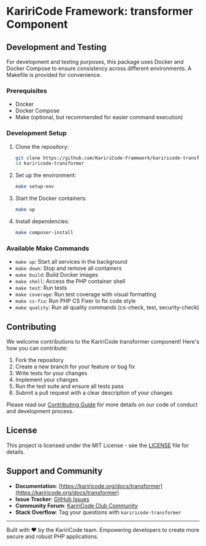 # KaririCode Framework: transformer Component

## Development and Testing

For development and testing purposes, this package uses Docker and Docker Compose to ensure consistency across different environments. A Makefile is provided for convenience.

### Prerequisites

- Docker
- Docker Compose
- Make (optional, but recommended for easier command execution)

### Development Setup

1. Clone the repository:

   ```bash
   git clone https://github.com/KaririCode-Framework/kariricode-transformer.git
   cd kariricode-transformer
   ```

2. Set up the environment:

   ```bash
   make setup-env
   ```

3. Start the Docker containers:

   ```bash
   make up
   ```

4. Install dependencies:

   ```bash
   make composer-install
   ```

### Available Make Commands

- `make up`: Start all services in the background
- `make down`: Stop and remove all containers
- `make build`: Build Docker images
- `make shell`: Access the PHP container shell
- `make test`: Run tests
- `make coverage`: Run test coverage with visual formatting
- `make cs-fix`: Run PHP CS Fixer to fix code style
- `make quality`: Run all quality commands (cs-check, test, security-check)

## Contributing

We welcome contributions to the KaririCode transformer component! Here's how you can contribute:

1. Fork the repository
2. Create a new branch for your feature or bug fix
3. Write tests for your changes
4. Implement your changes
5. Run the test suite and ensure all tests pass
6. Submit a pull request with a clear description of your changes

Please read our [Contributing Guide](CONTRIBUTING.md) for more details on our code of conduct and development process.

## License

This project is licensed under the MIT License - see the [LICENSE](LICENSE) file for details.

## Support and Community

- **Documentation**: [https://kariricode.org/docs/transformer](https://kariricode.org/docs/transformer)
- **Issue Tracker**: [GitHub Issues](https://github.com/KaririCode-Framework/kariricode-transformer/issues)
- **Community Forum**: [KaririCode Club Community](https://kariricode.club)
- **Stack Overflow**: Tag your questions with `kariricode-transformer`

---

Built with ❤️ by the KaririCode team. Empowering developers to create more secure and robust PHP applications.
